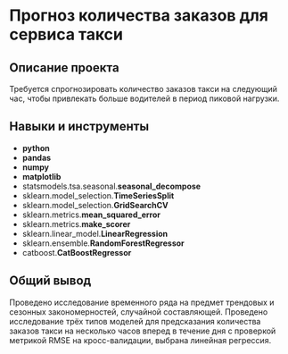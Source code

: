 # Прогноз количества заказов для сервиса такси

## Описание проекта

Требуется спрогнозировать количество заказов такси на следующий час, чтобы привлекать больше водителей в период пиковой нагрузки.

## Навыки и инструменты

- **python**
- **pandas**
- **numpy**
- **matplotlib**
- statsmodels.tsa.seasonal.**seasonal_decompose**
- sklearn.model_selection.**TimeSeriesSplit**
- sklearn.model_selection.**GridSearchCV**
- sklearn.metrics.**mean_squared_error**
- sklearn.metrics.**make_scorer**
- sklearn.linear_model.**LinearRegression**
- sklearn.ensemble.**RandomForestRegressor**
- catboost.**CatBoostRegressor**


## Общий вывод

Проведено исследование временного ряда на предмет трендовых и сезонных закономерностей, случайной составляющей. Проведено исследование трёх типов моделей для предсказания количества заказов такси на несколько часов вперед в течение дня с проверкой метрикой RMSE на кросс-валидации, выбрана линейная регрессия.